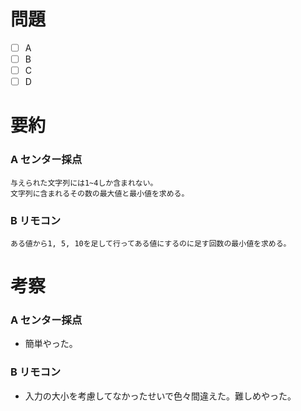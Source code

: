 # 問題
* [ ] A
* [ ] B
* [ ] C
* [ ] D

# 要約
### A センター採点
```text
与えられた文字列には1~4しか含まれない。
文字列に含まれるその数の最大値と最小値を求める。
```

### B リモコン
```text
ある値から1, 5, 10を足して行ってある値にするのに足す回数の最小値を求める。
```

# 考察
### A センター採点
- 簡単やった。

### B リモコン
- 入力の大小を考慮してなかったせいで色々間違えた。難しめやった。
